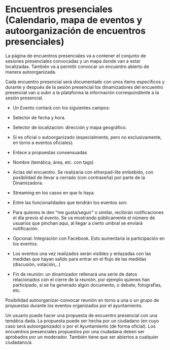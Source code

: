 # Encuentros presenciales (Calendario, mapa de eventos y autoorganización de encuentros presenciales)


La página de encuentros presenciales va a contener el conjunto de
sesiones presenciales convocadas y un mapa donde van a estar
localizadas. También va a permitir convocar un encuentro abierto de
manera autoorganizada.

Cada encuentro presencial serà documentado con unos ítems específicos y
durante y después de la sesión presencial los dinamizadores del
encuentro presencial van a subir a la plataforma la información
correspondiente a la sesión presencial.

-   Un Evento contará con los siguientes campos:

-   Selector de fecha y hora.
-   Selector de localización: dirección y mapa geográfico.
-   Si es oficial o autoorganizado (especialmente, pero no
    exclusivamente, en torno a eventos oficiales).
-   Enlace a propuestas consensuadas
-   Nombre (temática, área, etc. con tags)
-   Actas del encuentro. Se realizarìa con etherpad-lite embebido, con
    posibilidad de llevar a cerrado (con contraseña) por parte de la
    Dinamizadora.
-   Streaming en los casos en que lo haya.

-   Entre las funcionalidades que tendrán los eventos son:

-   Para quienes le den “me gusta/seguir” o similar, recibirán
    notificaciones el día previo al evento. Se va mostrando públicamente
    el número de usuarios que pinchan aquí, al llegar a cierto umbral se
    enviará notificación.
-   Opcional: Integración con Facebook. Esto aumentaría la participación
    en los eventos.
-   Los eventos una vez realizados serán visibles y enlazadas con las
    medidas que hayan salido para entrar en el flujo de las medidas
    (discusión, votación,..)
-   Fin de reunión: un dinamizador rellenará una serie de datos
    relacionados con el cierre de la reunión, por ejemplo quienes han
    participado, si se ha generado algún documento, o debate,
    fotografías, etc.

Posibilidad autoorganizar-convocar reunión en torno a una o un grupo de
propuestas durante los eventos organizados por el ayuntamiento.

Un usuario puede hacer una propuesta de encuentro presencial con una
temática dada. La propuesta puede ser hecha por un ciudadano (en cuyo
caso será autoorganizado) o por el Ayuntamiento (de forma oficial). Los
encuentros presenciales propuestos por una ciudadana deben ser aprobados
por un moderador. También tiene que ser abiertos a cualquier
ciudadano/a.